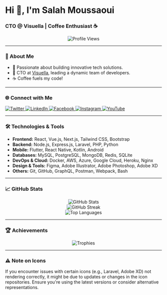 # Hi 👋, I'm Salah Moussaoui

### CTO @ Visuella | Coffee Enthusiast ☕

<p align="center">
  <img src="https://komarev.com/ghpvc/?username=salah-moussaoui&label=Profile%20views&color=0e75b6&style=flat" alt="Profile Views" />
</p>

---

### 🚀 About Me

- 🧠 Passionate about building innovative tech solutions.
- 💼 CTO at [Visuella](https://visuella.dz), leading a dynamic team of developers.
- ☕ Coffee fuels my code!

---

### 🌐 Connect with Me

<p align="left">
  <a href="https://twitter.com/visuella_dz" target="_blank">
    <img src="https://img.shields.io/badge/Twitter-1DA1F2?style=flat&logo=twitter&logoColor=white" alt="Twitter" />
  </a>
  <a href="https://linkedin.com/company/visuella-dz/" target="_blank">
    <img src="https://img.shields.io/badge/LinkedIn-0A66C2?style=flat&logo=linkedin&logoColor=white" alt="LinkedIn" />
  </a>
  <a href="https://fb.com/dzvisuella" target="_blank">
    <img src="https://img.shields.io/badge/Facebook-1877F2?style=flat&logo=facebook&logoColor=white" alt="Facebook" />
  </a>
  <a href="https://instagram.com/visuella_dz" target="_blank">
    <img src="https://img.shields.io/badge/Instagram-E4405F?style=flat&logo=instagram&logoColor=white" alt="Instagram" />
  </a>
  <a href="https://www.youtube.com/@visuella_dz" target="_blank">
    <img src="https://img.shields.io/badge/YouTube-FF0000?style=flat&logo=youtube&logoColor=white" alt="YouTube" />
  </a>
</p>

---

### 🛠️ Technologies & Tools

- **Frontend:** React, Vue.js, Next.js, Tailwind CSS, Bootstrap
- **Backend:** Node.js, Express.js, Laravel, PHP, Python
- **Mobile:** Flutter, React Native, Kotlin, Android
- **Databases:** MySQL, PostgreSQL, MongoDB, Redis, SQLite
- **DevOps & Cloud:** Docker, AWS, Azure, Google Cloud, Heroku, Nginx
- **Design & Tools:** Figma, Adobe Illustrator, Adobe Photoshop, Adobe XD
- **Others:** Git, GitHub, GraphQL, Postman, Webpack, Bash

---

### 📈 GitHub Stats

<p align="center">
  <img src="https://github-readme-stats.vercel.app/api?username=salah-moussaoui&show_icons=true&theme=default" alt="GitHub Stats" />
  <br/>
  <img src="https://github-readme-streak-stats.herokuapp.com/?user=salah-moussaoui" alt="GitHub Streak" />
  <br/>
  <img src="https://github-readme-stats.vercel.app/api/top-langs/?username=salah-moussaoui&layout=compact" alt="Top Languages" />
</p>

---

### 🏆 Achievements

<p align="center">
  <img src="https://github-profile-trophy.vercel.app/?username=salah-moussaoui&theme=flat" alt="Trophies" />
</p>

---

### ⚠️ Note on Icons

If you encounter issues with certain icons (e.g., Laravel, Adobe XD) not rendering correctly, it might be due to updates or changes in the icon repositories. Ensure you're using the latest versions or consider alternative representations.
